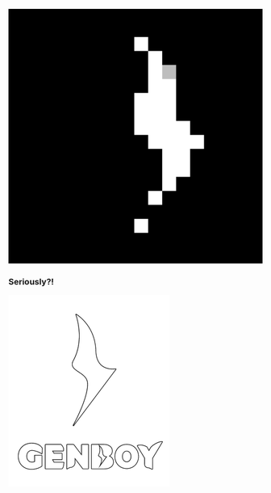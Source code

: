 ![Genboy 2021](https://github.com/genboy/genboy/blob/main/genboy_rimple_medium.gif)

### Seriously?!

![Genboy 2021](https://raw.githubusercontent.com/genboy/genboy/main/genboy_logo_web_medium.png)
